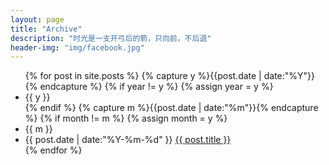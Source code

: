 ```yaml
---
layout: page
title: "Archive"
description: "时光是一支开弓后的箭，只向前，不后退"
header-img: "img/facebook.jpg"
---
```


<ul class="listing">
{% for post in site.posts %}
  {% capture y %}{{post.date | date:"%Y"}}{% endcapture %}
  {% if year != y %}
    {% assign year = y %}
    <li class="listing-seperator">{{ y }}</li>
  {% endif %}
  {% capture m %}{{post.date | date:"%m"}}{% endcapture %}
  {% if month != m %}
    {% assign month = y %}
    <li class="listing-seperator">{{ m }}</li>
  <li class="listing-item">
    <time datetime="{{ post.date | date:"%Y-%m-%d" }}">{{ post.date | date:"%Y-%m-%d" }}</time>
    <a href="{{ post.url }}" title="{{ post.title }}">{{ post.title }}</a>
  </li>
{% endfor %}
</ul>
